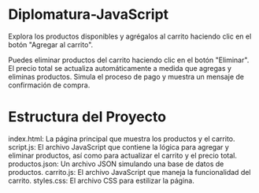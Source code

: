 # Diplomatura-JavaScript

Explora los productos disponibles y agrégalos al carrito haciendo clic en el botón "Agregar al carrito".

Puedes eliminar productos del carrito haciendo clic en el botón "Eliminar".
El precio total se actualiza automáticamente a medida que agregas y eliminas productos.
Simula el proceso de pago y muestra un mensaje de confirmación de compra.

# Estructura del Proyecto
index.html: La página principal que muestra los productos y el carrito.
script.js: El archivo JavaScript que contiene la lógica para agregar y eliminar productos, así como para actualizar el carrito y el precio total.
productos.json: Un archivo JSON simulando una base de datos de productos.
carrito.js: El archivo JavaScript que maneja la funcionalidad del carrito.
styles.css: El archivo CSS para estilizar la página.